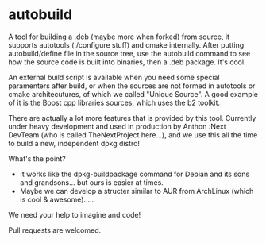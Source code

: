 autobuild
=========
A tool for building a .deb (maybe more when forked) from source, it supports autotools (./configure stuff) and
cmake internally. After putting autobuild/define file in the source tree, use the autobuild command to see how
the source code is built into binaries, then a .deb package. It's cool. 

An external build script is available when you need some special paramenters after build, or when the sources
are not formed in autotools or cmake architecutures, of which we called "Unique Source". A good example of it 
is the Boost cpp libraries sources, which uses the b2 toolkit.

There are actually a lot more features that is provided by this tool. Currently under heavy development and 
used in production by Anthon :Next DevTeam (who is called TheNextProject here...), and we use this all the time
to build a new, independent dpkg distro!

What's the point?
* It works like the dpkg-buildpackage command for Debian and its sons and grandsons... but ours is easier at times.
* Maybe we can develop a structer similar to AUR from ArchLinux (which is cool & awesome).
...

We need your help to imagine and code!

Pull requests are welcomed.
